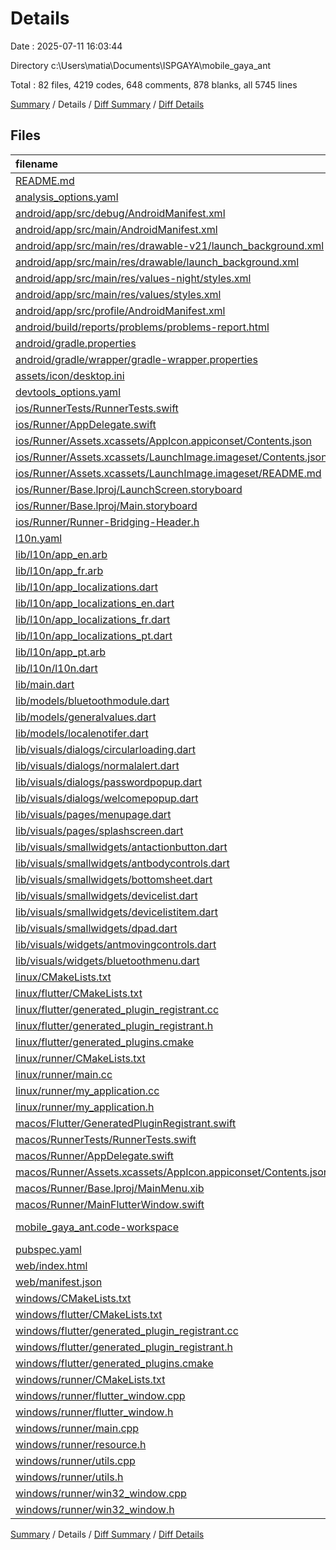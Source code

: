 # Details

Date : 2025-07-11 16:03:44

Directory c:\\Users\\matia\\Documents\\ISPGAYA\\mobile_gaya_ant

Total : 82 files,  4219 codes, 648 comments, 878 blanks, all 5745 lines

[Summary](results.md) / Details / [Diff Summary](diff.md) / [Diff Details](diff-details.md)

## Files
| filename | language | code | comment | blank | total |
| :--- | :--- | ---: | ---: | ---: | ---: |
| [README.md](/README.md) | Markdown | 10 | 0 | 7 | 17 |
| [analysis\_options.yaml](/analysis_options.yaml) | YAML | 3 | 22 | 4 | 29 |
| [android/app/src/debug/AndroidManifest.xml](/android/app/src/debug/AndroidManifest.xml) | XML | 3 | 4 | 1 | 8 |
| [android/app/src/main/AndroidManifest.xml](/android/app/src/main/AndroidManifest.xml) | XML | 40 | 11 | 3 | 54 |
| [android/app/src/main/res/drawable-v21/launch\_background.xml](/android/app/src/main/res/drawable-v21/launch_background.xml) | XML | 4 | 7 | 2 | 13 |
| [android/app/src/main/res/drawable/launch\_background.xml](/android/app/src/main/res/drawable/launch_background.xml) | XML | 4 | 7 | 2 | 13 |
| [android/app/src/main/res/values-night/styles.xml](/android/app/src/main/res/values-night/styles.xml) | XML | 9 | 9 | 1 | 19 |
| [android/app/src/main/res/values/styles.xml](/android/app/src/main/res/values/styles.xml) | XML | 9 | 9 | 1 | 19 |
| [android/app/src/profile/AndroidManifest.xml](/android/app/src/profile/AndroidManifest.xml) | XML | 3 | 4 | 1 | 8 |
| [android/build/reports/problems/problems-report.html](/android/build/reports/problems/problems-report.html) | HTML | 548 | 2 | 114 | 664 |
| [android/gradle.properties](/android/gradle.properties) | Properties | 3 | 0 | 1 | 4 |
| [android/gradle/wrapper/gradle-wrapper.properties](/android/gradle/wrapper/gradle-wrapper.properties) | Properties | 5 | 0 | 1 | 6 |
| [assets/icon/desktop.ini](/assets/icon/desktop.ini) | Ini | 2 | 0 | 1 | 3 |
| [devtools\_options.yaml](/devtools_options.yaml) | YAML | 3 | 0 | 1 | 4 |
| [ios/RunnerTests/RunnerTests.swift](/ios/RunnerTests/RunnerTests.swift) | Swift | 7 | 2 | 4 | 13 |
| [ios/Runner/AppDelegate.swift](/ios/Runner/AppDelegate.swift) | Swift | 12 | 0 | 2 | 14 |
| [ios/Runner/Assets.xcassets/AppIcon.appiconset/Contents.json](/ios/Runner/Assets.xcassets/AppIcon.appiconset/Contents.json) | JSON | 1 | 0 | 0 | 1 |
| [ios/Runner/Assets.xcassets/LaunchImage.imageset/Contents.json](/ios/Runner/Assets.xcassets/LaunchImage.imageset/Contents.json) | JSON | 23 | 0 | 1 | 24 |
| [ios/Runner/Assets.xcassets/LaunchImage.imageset/README.md](/ios/Runner/Assets.xcassets/LaunchImage.imageset/README.md) | Markdown | 3 | 0 | 2 | 5 |
| [ios/Runner/Base.lproj/LaunchScreen.storyboard](/ios/Runner/Base.lproj/LaunchScreen.storyboard) | XML | 36 | 1 | 1 | 38 |
| [ios/Runner/Base.lproj/Main.storyboard](/ios/Runner/Base.lproj/Main.storyboard) | XML | 25 | 1 | 1 | 27 |
| [ios/Runner/Runner-Bridging-Header.h](/ios/Runner/Runner-Bridging-Header.h) | C++ | 1 | 0 | 1 | 2 |
| [l10n.yaml](/l10n.yaml) | YAML | 4 | 0 | 0 | 4 |
| [lib/l10n/app\_en.arb](/lib/l10n/app_en.arb) | JSON | 44 | 0 | 0 | 44 |
| [lib/l10n/app\_fr.arb](/lib/l10n/app_fr.arb) | JSON | 44 | 0 | 0 | 44 |
| [lib/l10n/app\_localizations.dart](/lib/l10n/app_localizations.dart) | Dart | 97 | 216 | 54 | 367 |
| [lib/l10n/app\_localizations\_en.dart](/lib/l10n/app_localizations_en.dart) | Dart | 90 | 3 | 41 | 134 |
| [lib/l10n/app\_localizations\_fr.dart](/lib/l10n/app_localizations_fr.dart) | Dart | 92 | 3 | 41 | 136 |
| [lib/l10n/app\_localizations\_pt.dart](/lib/l10n/app_localizations_pt.dart) | Dart | 90 | 3 | 41 | 134 |
| [lib/l10n/app\_pt.arb](/lib/l10n/app_pt.arb) | JSON | 44 | 0 | 1 | 45 |
| [lib/l10n/l10n.dart](/lib/l10n/l10n.dart) | Dart | 6 | 0 | 2 | 8 |
| [lib/main.dart](/lib/main.dart) | Dart | 47 | 2 | 5 | 54 |
| [lib/models/bluetoothmodule.dart](/lib/models/bluetoothmodule.dart) | Dart | 127 | 26 | 32 | 185 |
| [lib/models/generalvalues.dart](/lib/models/generalvalues.dart) | Dart | 2 | 1 | 5 | 8 |
| [lib/models/localenotifer.dart](/lib/models/localenotifer.dart) | Dart | 9 | 1 | 7 | 17 |
| [lib/visuals/dialogs/circularloading.dart](/lib/visuals/dialogs/circularloading.dart) | Dart | 31 | 3 | 6 | 40 |
| [lib/visuals/dialogs/normalalert.dart](/lib/visuals/dialogs/normalalert.dart) | Dart | 23 | 1 | 6 | 30 |
| [lib/visuals/dialogs/passwordpopup.dart](/lib/visuals/dialogs/passwordpopup.dart) | Dart | 44 | 3 | 10 | 57 |
| [lib/visuals/dialogs/welcomepopup.dart](/lib/visuals/dialogs/welcomepopup.dart) | Dart | 68 | 8 | 10 | 86 |
| [lib/visuals/pages/menupage.dart](/lib/visuals/pages/menupage.dart) | Dart | 248 | 25 | 27 | 300 |
| [lib/visuals/pages/splashscreen.dart](/lib/visuals/pages/splashscreen.dart) | Dart | 52 | 4 | 11 | 67 |
| [lib/visuals/smallwidgets/antactionbutton.dart](/lib/visuals/smallwidgets/antactionbutton.dart) | Dart | 64 | 9 | 13 | 86 |
| [lib/visuals/smallwidgets/antbodycontrols.dart](/lib/visuals/smallwidgets/antbodycontrols.dart) | Dart | 148 | 21 | 22 | 191 |
| [lib/visuals/smallwidgets/bottomsheet.dart](/lib/visuals/smallwidgets/bottomsheet.dart) | Dart | 23 | 1 | 5 | 29 |
| [lib/visuals/smallwidgets/devicelist.dart](/lib/visuals/smallwidgets/devicelist.dart) | Dart | 75 | 7 | 11 | 93 |
| [lib/visuals/smallwidgets/devicelistitem.dart](/lib/visuals/smallwidgets/devicelistitem.dart) | Dart | 17 | 3 | 5 | 25 |
| [lib/visuals/smallwidgets/dpad.dart](/lib/visuals/smallwidgets/dpad.dart) | Dart | 231 | 21 | 30 | 282 |
| [lib/visuals/widgets/antmovingcontrols.dart](/lib/visuals/widgets/antmovingcontrols.dart) | Dart | 129 | 6 | 16 | 151 |
| [lib/visuals/widgets/bluetoothmenu.dart](/lib/visuals/widgets/bluetoothmenu.dart) | Dart | 61 | 5 | 6 | 72 |
| [linux/CMakeLists.txt](/linux/CMakeLists.txt) | CMake | 104 | 0 | 25 | 129 |
| [linux/flutter/CMakeLists.txt](/linux/flutter/CMakeLists.txt) | CMake | 79 | 0 | 10 | 89 |
| [linux/flutter/generated\_plugin\_registrant.cc](/linux/flutter/generated_plugin_registrant.cc) | C++ | 3 | 4 | 5 | 12 |
| [linux/flutter/generated\_plugin\_registrant.h](/linux/flutter/generated_plugin_registrant.h) | C++ | 5 | 5 | 6 | 16 |
| [linux/flutter/generated\_plugins.cmake](/linux/flutter/generated_plugins.cmake) | CMake | 18 | 0 | 6 | 24 |
| [linux/runner/CMakeLists.txt](/linux/runner/CMakeLists.txt) | CMake | 21 | 0 | 6 | 27 |
| [linux/runner/main.cc](/linux/runner/main.cc) | C++ | 5 | 0 | 2 | 7 |
| [linux/runner/my\_application.cc](/linux/runner/my_application.cc) | C++ | 83 | 21 | 27 | 131 |
| [linux/runner/my\_application.h](/linux/runner/my_application.h) | C++ | 7 | 7 | 5 | 19 |
| [macos/Flutter/GeneratedPluginRegistrant.swift](/macos/Flutter/GeneratedPluginRegistrant.swift) | Swift | 6 | 3 | 4 | 13 |
| [macos/RunnerTests/RunnerTests.swift](/macos/RunnerTests/RunnerTests.swift) | Swift | 7 | 2 | 4 | 13 |
| [macos/Runner/AppDelegate.swift](/macos/Runner/AppDelegate.swift) | Swift | 11 | 0 | 3 | 14 |
| [macos/Runner/Assets.xcassets/AppIcon.appiconset/Contents.json](/macos/Runner/Assets.xcassets/AppIcon.appiconset/Contents.json) | JSON | 68 | 0 | 1 | 69 |
| [macos/Runner/Base.lproj/MainMenu.xib](/macos/Runner/Base.lproj/MainMenu.xib) | XML | 343 | 0 | 1 | 344 |
| [macos/Runner/MainFlutterWindow.swift](/macos/Runner/MainFlutterWindow.swift) | Swift | 12 | 0 | 4 | 16 |
| [mobile\_gaya\_ant.code-workspace](/mobile_gaya_ant.code-workspace) | JSON with Comments | 8 | 0 | 0 | 8 |
| [pubspec.yaml](/pubspec.yaml) | YAML | 42 | 46 | 16 | 104 |
| [web/index.html](/web/index.html) | HTML | 19 | 15 | 5 | 39 |
| [web/manifest.json](/web/manifest.json) | JSON | 35 | 0 | 1 | 36 |
| [windows/CMakeLists.txt](/windows/CMakeLists.txt) | CMake | 89 | 0 | 20 | 109 |
| [windows/flutter/CMakeLists.txt](/windows/flutter/CMakeLists.txt) | CMake | 98 | 0 | 12 | 110 |
| [windows/flutter/generated\_plugin\_registrant.cc](/windows/flutter/generated_plugin_registrant.cc) | C++ | 6 | 4 | 5 | 15 |
| [windows/flutter/generated\_plugin\_registrant.h](/windows/flutter/generated_plugin_registrant.h) | C++ | 5 | 5 | 6 | 16 |
| [windows/flutter/generated\_plugins.cmake](/windows/flutter/generated_plugins.cmake) | CMake | 19 | 0 | 6 | 25 |
| [windows/runner/CMakeLists.txt](/windows/runner/CMakeLists.txt) | CMake | 34 | 0 | 7 | 41 |
| [windows/runner/flutter\_window.cpp](/windows/runner/flutter_window.cpp) | C++ | 49 | 7 | 16 | 72 |
| [windows/runner/flutter\_window.h](/windows/runner/flutter_window.h) | C++ | 20 | 5 | 9 | 34 |
| [windows/runner/main.cpp](/windows/runner/main.cpp) | C++ | 30 | 4 | 10 | 44 |
| [windows/runner/resource.h](/windows/runner/resource.h) | C++ | 9 | 6 | 2 | 17 |
| [windows/runner/utils.cpp](/windows/runner/utils.cpp) | C++ | 54 | 2 | 10 | 66 |
| [windows/runner/utils.h](/windows/runner/utils.h) | C++ | 8 | 6 | 6 | 20 |
| [windows/runner/win32\_window.cpp](/windows/runner/win32_window.cpp) | C++ | 210 | 24 | 55 | 289 |
| [windows/runner/win32\_window.h](/windows/runner/win32_window.h) | C++ | 48 | 31 | 24 | 103 |

[Summary](results.md) / Details / [Diff Summary](diff.md) / [Diff Details](diff-details.md)